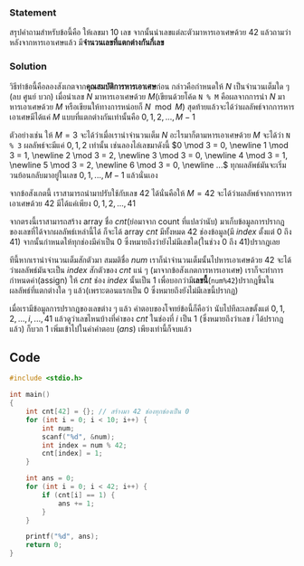 
### Statement
สรุปคำถามสำหรับข้อนี้คือ ให้เลขมา $10$ เลข จากนั้นนำเลขแต่ละตัวมาหารเอาเศษด้วย $42$ แล้วถามว่า หลังจากหารเอาเศษแล้ว มี**จำนวนเลขที่แตกต่างกันกี่เลข**

### Solution
วิธีทำข้อนี้คือลองสังเกตจาก**คุณสมบัติการหารเอาเศษ**ก่อน กล่าวคือกำหนดให้ $N$ เป็นจำนวนเต็มใด ๆ (ลบ ศูนย์ บวก) เมื่อนำเลข $N$ มาหารเอาเศษด้วย $M$(เขียนด้วยโค้ด `N % M` คือผลจากการนำ $N$ มาหารเอาเศษด้วย $M$ หรือเขียนให้ทางการหน่อยก็ $N \mod M$) สุดท้ายแล้วจะได้ว่าผลลัพธ์จากการหารเอาเศษมีได้แค่ $M$ แบบที่แตกต่างกันเท่านั้นคือ $0, 1, 2, ..., M-1$

ตัวอย่างเช่น ให้ $M = 3$ จะได้ว่าเมื่อเรานำจำนวนเต็ม $N$ อะไรมาก็ตามหารเอาเศษด้วย $M$ จะได้ว่า `N % 3` ผลลัพธ์จะมีแค่ $0, 1, 2$ เท่านั้น เช่นลองไล่เลขมาดังนี้ 
$0 \mod 3 = 0, \newline
1 \mod 3 = 1, \newline
2 \mod 3 = 2, \newline
3 \mod 3 = 0, \newline
4 \mod 3 = 1, \newline
5 \mod 3 = 2, \newline
6 \mod 3 = 0, \newline
...$
ทุกผลลัพธ์มันจะเริ่มวนย้อนกลับมาอยู๋ในเลข $0, 1, ..., M-1$ แล้วนั่นเอง

จากข้อสังเกตนี้ เราสามารถนำมาปรับใช้กับเลข $42$ ได้นั่นคือให้ $M = 42$ จะได้ว่าผลลัพธ์จากการหารเอาเศษด้วย $42$ มีได้แค่เพียง $0, 1, 2, ..., 41$

จากตรงนี้เราสามารถสร้าง array ชื่อ $cnt$(ย่อมาจาก count ที่แปลว่านับ) มาเก็บข้อมูลการปรากฎของเลขที่ได้จากผลลัพธ์เหล่านี้ได้ ก็จะได้ array $cnt$ มีทั้งหมด $42$ ช่องข้อมูล(มี $index$ ตั้งแต่ $0$ ถึง $41$) จากนั้นกำหนดให้ทุกช่องมีค่าเป็น $0$ ซึ่งหมายถึงว่ายังไม่มีเลขใด(ในช่วง $0$ ถึง $41$)ปรากฎเลย

ทีนี้หากเรานำจำนวนเต็มสักตัวมา สมมติชื่อ $num$ เราก็นำจำนวนเต็มนั้นไปหารเอาเศษด้วย $42$ จะได้ว่าผลลัพธ์มันจะเป็น $index$ สักตัวของ $cnt$ แน่ ๆ  (มาจากข้อสังเกตการหารเอาเศษ) เราก็จะทำการกำหนดค่า(assign) ให้ $cnt$ ช่อง $index$ นั้นเป็น $1$ เพื่อบอกว่ามี**เลขนี้**(`num%42`)ปรากฎขึ้นในผลลัพธ์ที่แตกต่างใด ๆ แล้ว(เพราะตอนแรกเป็น $0$ ซึ่งหมายถึงยังไม่มีเลขนี้ปรากฏ)

เมื่อเรามีข้อมูลการปรากฎของเลขต่าง ๆ แล้ว คำตอบของโจทย์ข้อนี้ก็คือว่า นับไปทีละเลขตั้งแต่ $0, 1, 2, ..., i, ..., 41$ แล้วดูว่าเลขไหนบ้างที่ค่าของ $cnt$ ในช่องที่ $i$ เป็น $1$ (ซึ่งหมายถึงว่าเลข $i$ ได้ปรากฎแล้ว) ก็บวก $1$ เพิ่มเข้าไปในค่าคำตอบ ($ans$) เพียงเท่านี้ก็จบแล้ว

## Code 
```cpp
#include <stdio.h>

int main()
{
    int cnt[42] = {}; // สร้างมา 42 ช่องทุกช่องเป็น 0
    for (int i = 0; i < 10; i++) {
        int num;
        scanf("%d", &num);
        int index = num % 42; 
        cnt[index] = 1;
    }

    int ans = 0;
    for (int i = 0; i < 42; i++) {
        if (cnt[i] == 1) {
            ans += 1;
        }
    }

    printf("%d", ans);
    return 0;
}
```

